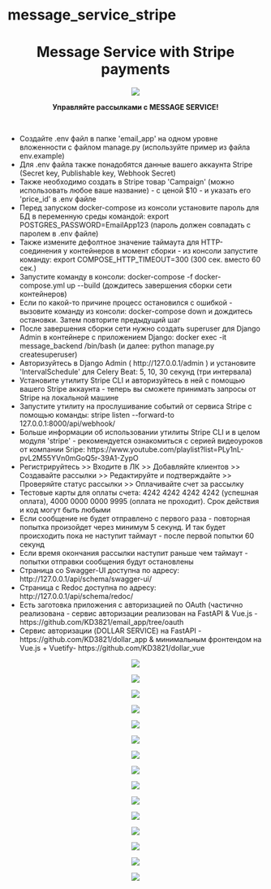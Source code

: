 # message_service_stripe

<h1 align="center">Message Service with Stripe payments</h1>
<p align="center"><img src="https://img.shields.io/badge/made_by-KD3821-darkviolet"></p>

<p align="center"><b>Управляйте рассылками с MESSAGE SERVICE!</b></p><br>
<ul>
<li>
Создайте .env файл в папке 'email_app' на одном уровне вложенности с файлом manage.py (используйте пример из файла env.example)</li>
<li>
Для .env файла также понадобятся данные вашего аккаунта Stripe (Secret key, Publishable key, Webhook Secret)</li>
<li>
Также необходимо создать в Stripe товар 'Campaign' (можно использовать любое ваше название) - с ценой $10 - и указать его 'price_id' в .env файле</li>
<li>
Перед запуском docker-compose из консоли установите пароль для БД в переменную среды командой: export POSTGRES_PASSWORD=EmailApp123 (пароль должен совпадать с паролем в .env файле)</li>
<li>
Также измените дефолтное значение таймаута для HTTP-соединения у контейнеров в момент сборки - из консоли запустите команду: export COMPOSE_HTTP_TIMEOUT=300 (300 сек. вместо 60 сек.)</li>
<li>
Запустите команду в консоли: docker-compose -f docker-compose.yml up --build (дождитесь завершения сборки сети контейнеров)</li>
<li>
Если по какой-то причине процесс остановился с ошибкой - вызовите команду из консоли: docker-compose down и дождитесь остановки. Затем повторите предыдущий шаг</li>
<li>
После завершения сборки сети нужно создать superuser для Django Admin в контейнере с приложением Django: docker exec -it message_backend /bin/bash (и далее: python manage.py createsuperuser)</li>
<li>
Авторизуйтесь в Django Admin ( http://127.0.0.1/admin ) и установите 'IntervalSchedule' для Celery Beat: 5, 10, 30 секунд (три интервала)</li>
<li>
Установите утилиту Stripe CLI и авторизуйтесь в ней с помощью вашего Stripe аккаунта - теперь вы сможете принимать запросы от Stripe на локальной машине</li>
<li>
Запустите утилиту на прослушивание событий от сервиса Stripe с помощью команды: stripe listen --forward-to 127.0.0.1:8000/api/webhook/</li>
<li>
Больше информации об использовании утилиты Stripe CLI и в целом модуля 'stripe' - рекомендуется ознакомиться с серией видеоуроков от компании Sripe: https://www.youtube.com/playlist?list=PLy1nL-pvL2M55YVn0mGoQ5r-39A1-ZypO </li>
<li>
Регистрируйтесь >> Входите в ЛК >> Добавляйте клиентов >> Создавайте рассылки >> Редактируйте и подтверждайте >> Проверяйте статус рассылки >> Оплачивайте счет за рассылку</li>
<li>
Тестовые карты для оплаты счета: 4242 4242 4242 4242 (успешная оплата), 4000 0000 0000 9995 (оплата не проходит). Срок действия и код могут быть любыми</li>
<li>
Если сообщение не будет отправлено с первого раза - повторная попытка произойдет через минимум 5 секунд. И так будет происходить пока не наступит таймаут - после первой попытки 60 секунд</li>
<li>
Если время окончания рассылки наступит раньше чем таймаут - попытки отправки сообщения будут остановлены</li>
<li>
Страница со Swagger-UI доступна по адресу: http://127.0.0.1/api/schema/swagger-ui/</li>
<li>
Страница с Redoc доступна по адресу: http://127.0.0.1/api/schema/redoc/</li>
<li>
Есть заготовка приложения с авторизацией по OAuth (частично реализована - сервис авторизации реализован на FastAPI & Vue.js - https://github.com/KD3821/email_app/tree/oauth</li>
<li>
Сервис авторизации (DOLLAR SERVICE) на FastAPI - https://github.com/KD3821/dollar_app & минимальным фронтендом на Vue.js + Vuetify- https://github.com/KD3821/dollar_vue</li></ul>


<p align="center"><img src="https://github.com/kd3821/message_service_stripe/blob/main/img/stripe_api_keys.png?raw=true"></p>

<p align="center"><img src="https://github.com/kd3821/message_service_stripe/blob/main/img/stripe_price_id.png?raw=true"></p>

<p align="center"><img src="https://github.com/kd3821/message_service_stripe/blob/main/img/edit_customer.png?raw=true"></p>

<p align="center"><img src="https://github.com/kd3821/message_service_stripe/blob/main/img/customer_list.png?raw=true"></p>

<p align="center"><img src="https://github.com/kd3821/message_service_stripe/blob/main/img/add_campaign.png?raw=true"></p>

<p align="center"><img src="https://github.com/kd3821/message_service_stripe/blob/main/img/campaign_list.png?raw=true"></p>

<p align="center"><img src="https://github.com/kd3821/message_service_stripe/blob/main/img/email_service.png?raw=true"></p>

<p align="center"><img src="https://github.com/kd3821/message_service_stripe/blob/main/img/email_service_done.png?raw=true"></p>

<p align="center"><img src="https://github.com/kd3821/message_service_stripe/blob/main/img/stripe_checkout.png?raw=true"></p>

<p align="center"><img src="https://github.com/kd3821/message_service_stripe/blob/main/img/invoice_paid.png?raw=true"></p>

<p align="center"><img src="https://github.com/kd3821/message_service_stripe/blob/main/img/invoice_status.png?raw=true"></p>

<p align="center"><img src="https://github.com/kd3821/message_service_stripe/blob/main/img/stripe_cli_webhook.png?raw=true"></p>

<p align="center"><img src="https://github.com/kd3821/message_service_stripe/blob/main/img/schema_swagger_ui.png?raw=true"></p>

<p align="center"><img src="https://github.com/kd3821/message_service_stripe/blob/main/img/celery_beat_intervals.png?raw=true"></p>

<p align="center"><img src="https://github.com/kd3821/message_service_stripe/blob/main/img/oauth_service.png?raw=true"></p>